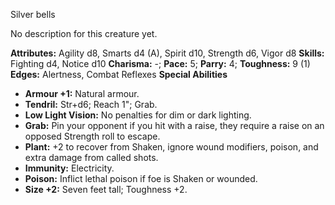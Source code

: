Silver bells

No description for this creature yet.

**Attributes:** Agility d8, Smarts d4 (A), Spirit d10, Strength d6,
Vigor d8
**Skills:** Fighting d4, Notice d10
**Charisma:** -; **Pace:** 5; **Parry:** 4; **Toughness:** 9 (1)
**Edges:** Alertness, Combat Reflexes
**Special Abilities**
- **Armour +1:** Natural armour.
- **Tendril:** Str+d6; Reach 1"; Grab.
- **Low Light Vision:** No penalties for dim or dark lighting.
- **Grab:** Pin your opponent if you hit with a raise, they require a
raise on an opposed Strength roll to escape.
- **Plant:** +2 to recover from Shaken, ignore wound modifiers, poison,
and extra damage from called shots.
- **Immunity:** Electricity.
- **Poison:** Inflict lethal poison if foe is Shaken or wounded.
- **Size +2:** Seven feet tall; Toughness +2.

